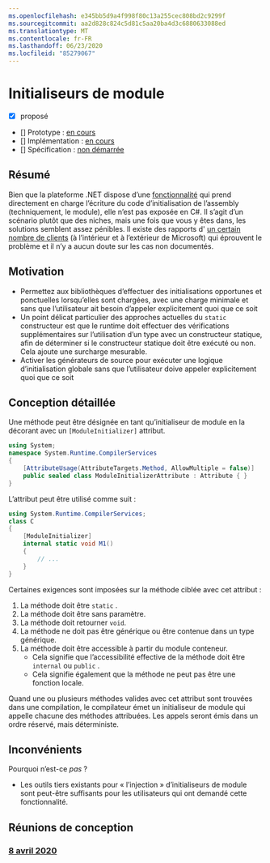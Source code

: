 ```yaml
---
ms.openlocfilehash: e345bb5d9a4f998f80c13a255cec808bd2c9299f
ms.sourcegitcommit: aa2d828c824c5d81c5aa20ba4d3c6880633088ed
ms.translationtype: MT
ms.contentlocale: fr-FR
ms.lasthandoff: 06/23/2020
ms.locfileid: "85279067"
---
```

# <a name="module-initializers"></a>Initialiseurs de module

* [x] proposé
* [] Prototype : [en cours](https://github.com/jnm2/roslyn/tree/module_initializer)
* [] Implémentation : [en cours](https://github.com/dotnet/roslyn/tree/features/module-initializers)
* [] Spécification : [non démarrée]()

## <a name="summary"></a>Résumé
[summary]: #summary

Bien que la plateforme .NET dispose d’une [fonctionnalité](https://github.com/dotnet/runtime/blob/master/docs/design/specs/Ecma-335-Augments.md#module-initializer) qui prend directement en charge l’écriture du code d’initialisation de l’assembly (techniquement, le module), elle n’est pas exposée en C#.  Il s’agit d’un scénario plutôt que des niches, mais une fois que vous y êtes dans, les solutions semblent assez pénibles.  Il existe des rapports d' [un certain nombre de clients](https://www.google.com/search?q=.net+module+constructor+c%23&oq=.net+module+constructor) (à l’intérieur et à l’extérieur de Microsoft) qui éprouvent le problème et il n’y a aucun doute sur les cas non documentés.

## <a name="motivation"></a>Motivation
[motivation]: #motivation

- Permettez aux bibliothèques d’effectuer des initialisations opportunes et ponctuelles lorsqu’elles sont chargées, avec une charge minimale et sans que l’utilisateur ait besoin d’appeler explicitement quoi que ce soit
- Un point délicat particulier des approches actuelles du `static` constructeur est que le runtime doit effectuer des vérifications supplémentaires sur l’utilisation d’un type avec un constructeur statique, afin de déterminer si le constructeur statique doit être exécuté ou non. Cela ajoute une surcharge mesurable.
- Activer les générateurs de source pour exécuter une logique d’initialisation globale sans que l’utilisateur doive appeler explicitement quoi que ce soit

## <a name="detailed-design"></a>Conception détaillée
[design]: #detailed-design

Une méthode peut être désignée en tant qu’initialiseur de module en la décorant avec un `[ModuleInitializer]` attribut.

```cs
using System;
namespace System.Runtime.CompilerServices
{
    [AttributeUsage(AttributeTargets.Method, AllowMultiple = false)]
    public sealed class ModuleInitializerAttribute : Attribute { }
}
```

L’attribut peut être utilisé comme suit :

```cs
using System.Runtime.CompilerServices;
class C
{
    [ModuleInitializer]
    internal static void M1()
    {
        // ...
    }
}
```

Certaines exigences sont imposées sur la méthode ciblée avec cet attribut :
1. La méthode doit être `static` .
1. La méthode doit être sans paramètre.
1. La méthode doit retourner `void`.
1. La méthode ne doit pas être générique ou être contenue dans un type générique.
1. La méthode doit être accessible à partir du module conteneur.
    - Cela signifie que l’accessibilité effective de la méthode doit être `internal` ou `public` .
    - Cela signifie également que la méthode ne peut pas être une fonction locale.
    
Quand une ou plusieurs méthodes valides avec cet attribut sont trouvées dans une compilation, le compilateur émet un initialiseur de module qui appelle chacune des méthodes attribuées. Les appels seront émis dans un ordre réservé, mais déterministe.

## <a name="drawbacks"></a>Inconvénients
[drawbacks]: #drawbacks

Pourquoi n’est-ce *pas* ?

- Les outils tiers existants pour « l’injection » d’initialiseurs de module sont peut-être suffisants pour les utilisateurs qui ont demandé cette fonctionnalité.

## <a name="design-meetings"></a>Réunions de conception

### <a name="april-8th-2020"></a>[8 avril 2020](/meetings/2020/LDM-2020-04-08.md#module-initializers)
